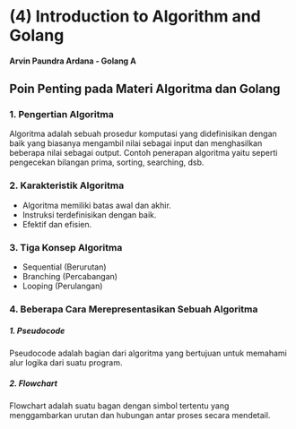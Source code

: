 # (4) Introduction to Algorithm and Golang

#### Arvin Paundra Ardana - Golang A

## Poin Penting pada Materi Algoritma dan Golang

### 1. Pengertian Algoritma

Algoritma adalah sebuah prosedur komputasi yang didefinisikan dengan baik yang biasanya mengambil nilai sebagai input dan menghasilkan beberapa nilai sebagai output. Contoh penerapan algoritma yaitu seperti pengecekan bilangan prima, sorting, searching, dsb.

### 2. Karakteristik Algoritma

- Algoritma memiliki batas awal dan akhir.
- Instruksi terdefinisikan dengan baik.
- Efektif dan efisien.

### 3. Tiga Konsep Algoritma

- Sequential (Berurutan)
- Branching (Percabangan)
- Looping (Perulangan)

### 4. Beberapa Cara Merepresentasikan Sebuah Algoritma

##### 1. Pseudocode

Pseudocode adalah bagian dari algoritma yang bertujuan untuk memahami alur logika dari suatu program.

##### 2. Flowchart

Flowchart adalah suatu bagan dengan simbol tertentu yang menggambarkan urutan dan hubungan antar proses secara mendetail.
